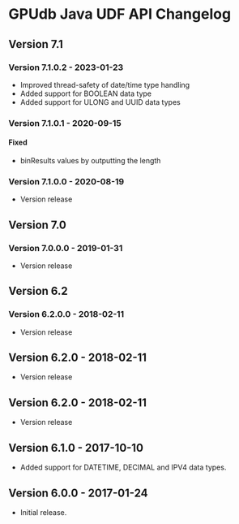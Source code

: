 # GPUdb Java UDF API Changelog

## Version 7.1

### Version 7.1.0.2 - 2023-01-23

-   Improved thread-safety of date/time type handling
-   Added support for BOOLEAN data type
-   Added support for ULONG and UUID data types

### Version 7.1.0.1 - 2020-09-15

#### Fixed
-   binResults values by outputting the length

### Version 7.1.0.0 - 2020-08-19

-   Version release



## Version 7.0

### Version 7.0.0.0 - 2019-01-31

-   Version release


## Version 6.2

### Version 6.2.0.0 - 2018-02-11
-   Version release


## Version 6.2.0 - 2018-02-11

-   Version release


## Version 6.2.0 - 2018-02-11

-   Version release


## Version 6.1.0 - 2017-10-10

-   Added support for DATETIME, DECIMAL and IPV4 data types.


## Version 6.0.0 - 2017-01-24

-   Initial release.
